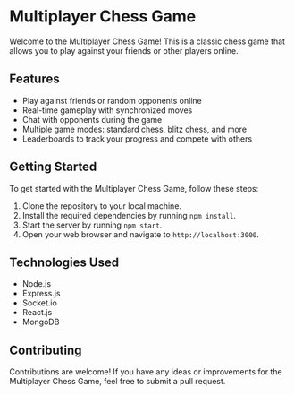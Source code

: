 # Multiplayer Chess Game

Welcome to the Multiplayer Chess Game! This is a classic chess game that allows you to play against your friends or other players online.

## Features

- Play against friends or random opponents online
- Real-time gameplay with synchronized moves
- Chat with opponents during the game
- Multiple game modes: standard chess, blitz chess, and more
- Leaderboards to track your progress and compete with others


## Getting Started

To get started with the Multiplayer Chess Game, follow these steps:

1. Clone the repository to your local machine.
2. Install the required dependencies by running `npm install`.
3. Start the server by running `npm start`.
4. Open your web browser and navigate to `http://localhost:3000`.


## Technologies Used

- Node.js
- Express.js
- Socket.io
- React.js
- MongoDB

## Contributing

Contributions are welcome! If you have any ideas or improvements for the Multiplayer Chess Game, feel free to submit a pull request.



